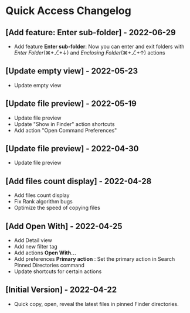 # Quick Access Changelog

## [Add feature: Enter sub-folder] - 2022-06-29

- Add feature **Enter sub-folder**: Now you can enter and exit folders with _Enter Folder_(⌘+⎇+↓) and _Enclosing Folder_(⌘+⎇+↑) actions

## [Update empty view] - 2022-05-23

- Update empty view

## [Update file preview] - 2022-05-19

- Update file preview
- Update "Show in Finder" action shortcuts
- Add action "Open Command Preferences"

## [Update file preview] - 2022-04-30

- Update file preview

## [Add files count display] - 2022-04-28

- Add files count display
- Fix Rank algorithm bugs
- Optimize the speed of copying files

## [Add Open With] - 2022-04-25

- Add Detail view
- Add new filter tag
- Add actions **Open With...**
- Add preferences **Primary action** : Set the primary action in Search Pinned Directories command
- Update shortcuts for certain actions

## [Initial Version] - 2022-04-22

- Quick copy, open, reveal the latest files in pinned Finder directories.
